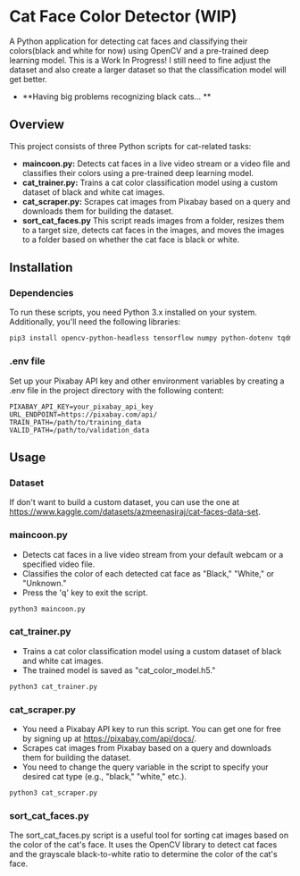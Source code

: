 # Cat Face Color Detector (WIP)

A Python application for detecting cat faces and classifying their colors(black and white for now) using OpenCV and a pre-trained deep learning model. This is a Work In Progress!
I still need to fine adjust the dataset and also create a larger dataset so that the classification model will get better.

- **Having big problems recognizing black cats... **

## Overview

This project consists of three Python scripts for cat-related tasks:

- **maincoon.py:** Detects cat faces in a live video stream or a video file and classifies their colors using a pre-trained deep learning model.
- **cat_trainer.py:** Trains a cat color classification model using a custom dataset of black and white cat images.
- **cat_scraper.py:** Scrapes cat images from Pixabay based on a query and downloads them for building the dataset.
- **sort_cat_faces.py** This script reads images from a folder, resizes them to a target size, detects cat faces in the images, and moves the images to a folder based on whether the cat face is black or white.

## Installation

### Dependencies
To run these scripts, you need Python 3.x installed on your system. Additionally, you'll need the following libraries:

```bash
pip3 install opencv-python-headless tensorflow numpy python-dotenv tqdm requests
``````

### .env file
Set up your Pixabay API key and other environment variables by creating a .env file in the project directory with the following content:
```env
PIXABAY_API_KEY=your_pixabay_api_key
URL_ENDPOINT=https://pixabay.com/api/
TRAIN_PATH=/path/to/training_data
VALID_PATH=/path/to/validation_data
```

## Usage

### Dataset
If don't want to build a custom dataset, you can use the one at https://www.kaggle.com/datasets/azmeenasiraj/cat-faces-data-set.

### maincoon.py

* Detects cat faces in a live video stream from your default webcam or a specified video file.
* Classifies the color of each detected cat face as "Black," "White," or "Unknown."
* Press the 'q' key to exit the script.

```bash
python3 maincoon.py
```

### cat_trainer.py

* Trains a cat color classification model using a custom dataset of black and white cat images.
* The trained model is saved as "cat_color_model.h5."

```bash
python3 cat_trainer.py
```

### cat_scraper.py

* You need a Pixabay API key to run this script. You can get one for free by signing up at https://pixabay.com/api/docs/.
* Scrapes cat images from Pixabay based on a query and downloads them for building the dataset.
* You need to change the query variable in the script to specify your desired cat type (e.g., "black," "white," etc.).

```bash
python3 cat_scraper.py
```

### sort_cat_faces.py
The sort_cat_faces.py script is a useful tool for sorting cat images based on the color of the cat's face. It uses the OpenCV library to detect cat faces and the grayscale black-to-white ratio to determine the color of the cat's face.
